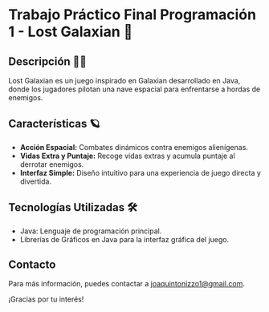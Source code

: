 # Trabajo Práctico Final Programación 1 - Lost Galaxian 🚀

## Descripción ​👨‍🚀​

Lost Galaxian es un juego inspirado en Galaxian desarrollado en Java, donde los jugadores pilotan una nave espacial para enfrentarse a hordas de enemigos.

## Características 🪐

- **Acción Espacial:** Combates dinámicos contra enemigos alienígenas.
- **Vidas Extra y Puntaje:** Recoge vidas extras y acumula puntaje al derrotar enemigos.
- **Interfaz Simple:** Diseño intuitivo para una experiencia de juego directa y divertida.

## Tecnologías Utilizadas 🛠️

- Java: Lenguaje de programación principal.
- Librerías de Gráficos en Java para la interfaz gráfica del juego.

## Contacto

Para más información, puedes contactar a [joaquintonizzo1@gmail.com](mailto:joaquintonizzo1@gmail.com).

¡Gracias por tu interés!
